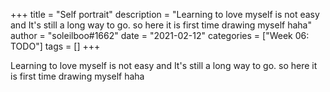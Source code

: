 +++
title = "Self portrait"
description = "Learning to love myself is not easy and It's still a long way to go. so here it is first time drawing myself haha"
author = "soleilboo#1662"
date = "2021-02-12"
categories = ["Week 06: TODO"]
tags = []
+++

Learning to love myself is not easy and It's still a long way to go. so here it is first time drawing myself haha
